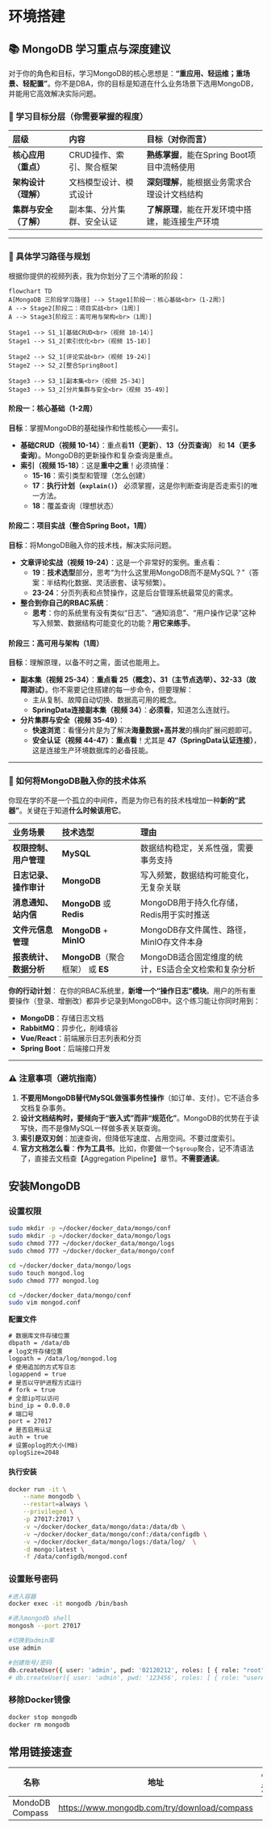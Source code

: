 # 环境搭建

## 📚 MongoDB 学习重点与深度建议

对于你的角色和目标，学习MongoDB的核心思想是：**“重应用、轻运维；重场景、轻配置”**。你不是DBA，你的目标是知道在什么业务场景下选用MongoDB，并能用它高效解决实际问题。

### 🎯 学习目标分层（你需要掌握的程度）

| 层级                   | 内容                       | 目标（对你而言）                                 |
| :--------------------- | :------------------------- | :----------------------------------------------- |
| **核心应用（重点）**   | CRUD操作、索引、聚合框架   | **熟练掌握**，能在Spring Boot项目中流畅使用      |
| **架构设计（理解）**   | 文档模型设计、模式设计     | **深刻理解**，能根据业务需求合理设计文档结构     |
| **集群与安全（了解）** | 副本集、分片集群、安全认证 | **了解原理**，能在开发环境中搭建，能连接生产环境 |

---

### 📖 具体学习路径与规划

根据你提供的视频列表，我为你划分了三个清晰的阶段：

```mermaid
flowchart TD
A[MongoDB 三阶段学习路径] --> Stage1[阶段一：核心基础<br>（1-2周）]
A --> Stage2[阶段二：项目实战<br>（1周）]
A --> Stage3[阶段三：高可用与架构<br>（1周）]

Stage1 --> S1_1[基础CRUD<br>（视频 10-14）]
Stage1 --> S1_2[索引优化<br>（视频 15-18）]

Stage2 --> S2_1[评论实战<br>（视频 19-24）]
Stage2 --> S2_2[整合SpringBoot]

Stage3 --> S3_1[副本集<br>（视频 25-34）]
Stage3 --> S3_2[分片集群与安全<br>（视频 35-49）]
```

#### **阶段一：核心基础（1-2周）**

**目标**：掌握MongoDB的基础操作和性能核心——索引。

- **基础CRUD（视频 10-14）**：重点看**11（更新）**、**13（分页查询）** 和 **14（更多查询）**。MongoDB的更新操作和复杂查询是重点。
- **索引（视频 15-18）**：这是**重中之重**！必须搞懂：
  - **15-16**：索引类型和管理（怎么创建）
  - **17**：**执行计划（`explain()`）** 必须掌握，这是你判断查询是否走索引的唯一方法。
  - **18**：覆盖查询（理想状态）

#### **阶段二：项目实战（整合Spring Boot，1周）**

**目标**：将MongoDB融入你的技术栈，解决实际问题。

- **文章评论实战（视频 19-24）**：这是一个非常好的案例。重点看：
  - **19**：**技术选型**部分，思考“为什么这里用MongoDB而不是MySQL？”（答案：半结构化数据、灵活嵌套、读写频繁）。
  - **23-24**：分页列表和点赞操作，这是后台管理系统最常见的需求。
- **整合到你自己的RBAC系统**：
  - **思考**：你的系统里有没有类似“日志”、“通知消息”、“用户操作记录”这种写入频繁、数据结构可能变化的功能？**用它来练手**。

#### **阶段三：高可用与架构（1周）**

**目标**：理解原理，以备不时之需，面试也能用上。

- **副本集（视频 25-34）**：**重点看 25（概念）、31（主节点选举）、32-33（故障测试）**。你不需要记住搭建的每一步命令，但要理解：
  - 主从复制、故障自动切换、数据高可用的概念。
  - **SpringData连接副本集（视频 34）**：**必须看**，知道怎么连就行。
- **分片集群与安全（视频 35-49）**：
  - **快速浏览**：看懂分片是为了解决**海量数据+高并发**的横向扩展问题即可。
  - **安全认证（视频 44-47）**：**重点看**！尤其是 **47（SpringData认证连接）**，这是连接生产环境数据库的必备技能。

---

### 🔗 如何将MongoDB融入你的技术体系

你现在学的不是一个孤立的中间件，而是为你已有的技术栈增加一种**新的“武器”**。关键在于知道**什么时候该用它**。

| 业务场景               | 技术选型                          | 理由                                                |
| :--------------------- | :-------------------------------- | :-------------------------------------------------- |
| **权限控制、用户管理** | **MySQL**                         | 数据结构稳定，关系性强，需要事务支持                |
| **日志记录、操作审计** | **MongoDB**                       | 写入频繁，数据结构可能变化，无复杂关联              |
| **消息通知、站内信**   | **MongoDB** 或 **Redis**          | MongoDB用于持久化存储，Redis用于实时推送            |
| **文件元信息管理**     | **MongoDB** + **MinIO**           | MongoDB存文件属性、路径，MinIO存文件本身            |
| **报表统计、数据分析** | **MongoDB**（聚合框架） 或 **ES** | MongoDB适合固定维度的统计，ES适合全文检索和复杂分析 |

**你的行动计划**：
在你的RBAC系统里，**新增一个“操作日志”模块**。用户的所有重要操作（登录、增删改）都异步记录到MongoDB中。这个练习能让你同时用到：

- **MongoDB**：存储日志文档
- **RabbitMQ**：异步化，削峰填谷
- **Vue/React**：前端展示日志列表和分页
- **Spring Boot**：后端接口开发

---

### ⚠️ 注意事项（避坑指南）

1.  **不要用MongoDB替代MySQL做强事务性操作**（如订单、支付）。它不适合多文档复杂事务。
2.  **设计文档结构时，要倾向于“嵌入式”而非“规范化”**。MongoDB的优势在于读写快，而不是像MySQL一样做多表关联查询。
3.  **索引是双刃剑**：加速查询，但降低写速度、占用空间。不要过度索引。
4.  **官方文档怎么看**：**作为工具书**。比如，你要做一个`$group`聚合，记不清语法了，直接去文档查【Aggregation Pipeline】章节。**不需要通读**。

## 安装MongoDB

### 设置权限

```sh
sudo mkdir -p ~/docker/docker_data/mongo/conf
sudo mkdir -p ~/docker/docker_data/mongo/logs
sudo chmod 777 ~/docker/docker_data/mongo/logs
sudo chmod 777 ~/docker/docker_data/mongo/conf

cd ~/docker/docker_data/mongo/logs
sudo touch mongod.log
sudo chmod 777 mongod.log

cd ~/docker/docker_data/mongo/conf
sudo vim mongod.conf
```

**配置文件**

```properties
# 数据库文件存储位置
dbpath = /data/db
# log文件存储位置
logpath = /data/log/mongod.log
# 使用追加的方式写日志
logappend = true
# 是否以守护进程方式运行
# fork = true
# 全部ip可以访问
bind_ip = 0.0.0.0
# 端口号
port = 27017
# 是否启用认证
auth = true
# 设置oplog的大小(MB)
oplogSize=2048
```

#### 执行安装

```sh
docker run -it \
    --name mongodb \
    --restart=always \
    --privileged \
    -p 27017:27017 \
    -v ~/docker/docker_data/mongo/data:/data/db \
    -v ~/docker/docker_data/mongo/conf:/data/configdb \
    -v ~/docker/docker_data/mongo/logs:/data/log/  \
    -d mongo:latest \
    -f /data/configdb/mongod.conf
```

### 设置账号密码

```sh
#进入容器
docker exec -it mongodb /bin/bash

#进入mongodb shell
mongosh --port 27017

#切换到admin库
use admin

#创建账号/密码
db.createUser({ user: 'admin', pwd: '02120212', roles: [ { role: "root", db: "admin" } ] });
# db.createUser({ user: 'admin', pwd: '123456', roles: [ { role: "userAdminAnyDatabase", db: "admin" } ] });
```

### 移除Docker镜像 

```sh
docker stop mongodb
docker rm mongodb
```

## 常用链接速查

| 名称            | 地址                                         | 备注 |
| --------------- | -------------------------------------------- | ---- |
| MondoDB Compass | https://www.mongodb.com/try/download/compass |      |

